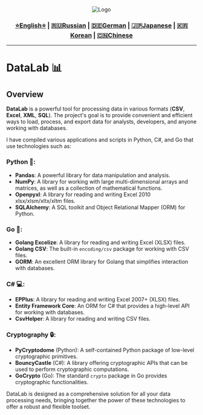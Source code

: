 <div align="center">
  <img src="https://github.com/Solrikk/DataLab/blob/main/assets/images/flame-working-with-data.png" alt="Logo" />
</div>

<div align="center">
  <h3>
    <a href="https://github.com/Solrikk/DataAlchemyLab/blob/main/README.md">⭐English⭐</a> |
    <a href="https://github.com/Solrikk/DataAlchemyLab/blob/main/README_RU.md">🇷🇺Russian</a> |
    <a href="https://github.com/Solrikk/DataAlchemyLab/blob/main/README_GE.md">🇩🇪German</a> |
    <a href="https://github.com/Solrikk/DataAlchemyLab/blob/main/README_JP.md">🇯🇵Japanese</a> |
    <a href="README_KR.md">🇰🇷Korean</a> |
    <a href="README_CN.md">🇨🇳Chinese</a>
  </h3>
</div>

-----------------

# DataLab 📊

## Overview <a name="overview"></a>
**DataLab** is a powerful tool for processing data in various formats (**CSV**, **Excel**, **XML**, **SQL**). The project's goal is to provide convenient and efficient ways to load, process, and export data for analysts, developers, and anyone working with databases.

I have compiled various applications and scripts in Python, C#, and Go that use technologies such as:

### Python 🐍:
- **Pandas**: A powerful library for data manipulation and analysis.
- **NumPy**: A library for working with large multi-dimensional arrays and matrices, as well as a collection of mathematical functions.
- **Openpyxl**: A library for reading and writing Excel 2010 xlsx/xlsm/xltx/xltm files.
- **SQLAlchemy**: A SQL toolkit and Object Relational Mapper (ORM) for Python.

### Go 🚀:
- **Golang Excelize**: A library for reading and writing Excel (XLSX) files.
- **Golang CSV**: The built-in `encoding/csv` package for working with CSV files.
- **GORM**: An excellent ORM library for Golang that simplifies interaction with databases.

### C# 💻:
- **EPPlus**: A library for reading and writing Excel 2007+ (XLSX) files.
- **Entity Framework Core**: An ORM for C# that provides a high-level API for working with databases.
- **CsvHelper**: A library for reading and writing CSV files.

### Cryptography 🔒:
- **PyCryptodome** (Python): A self-contained Python package of low-level cryptographic primitives.
- **BouncyCastle** (C#): A library offering cryptographic APIs that can be used to perform cryptographic computations.
- **GoCrypto** (Go): The standard `crypto` package in Go provides cryptographic functionalities.

DataLab is designed as a comprehensive solution for all your data processing needs, bringing together the power of these technologies to offer a robust and flexible toolset.
